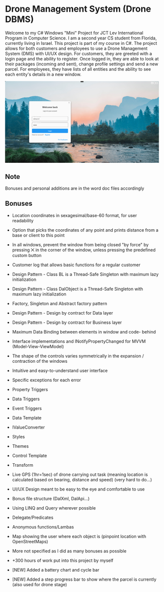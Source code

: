 # Drone Management System (Drone DBMS)
Welcome to my C# Windows "Mini" Project for JCT Lev International Program in Computer Science. I am a second year CS student from Florida, currently living in Israel. This project is part of my course in C#. The project allows for both customers and employees to use a Drone Management System (DMS) with UI/UX design. For customers, they are greeted with a login page and the ability to register. Once logged in, they are able to look at their packages (incoming and sent), change profile settings and send a new parcel. For employees, they have lists of all entities and the ability to see each entity's details in a new window.

![image](https://github.com/edenpro2/DroneManagementSystem/blob/main/PL/Resources/mainwindow.png?raw=true)

## Note
Bonuses and personal additions are in the word doc files accordingly

## Bonuses
* Location coordinates in sexagesimal/base-60 format, for user readability
* Option that picks the coordinates of any point and prints distance
from a base or client to this point
* In all windows, prevent the window from being closed "by force" by
pressing ⨉ in the corner of the window, unless pressing the predefined
custom button
* Customer log that allows basic functions for a regular customer
* Design Pattern - Class BL is a Thread-Safe Singleton with maximum
lazy initialization
* Design Pattern - Class DalObject is a Thread-Safe Singleton with
maximum lazy initialization
* Factory, Singleton and Abstract factory pattern
* Design Pattern - Design by contract for Data layer
* Design Pattern - Design by contract for Business layer
* Maximum Data Binding between elements in window and code-
behind
* Interface implementations and INotifyPropertyChanged for MVVM (Model-View-ViewModel)
* The shape of the controls varies symmetrically in the expansion /
contraction of the windows
* Intuitive and easy-to-understand user interface
* Specific exceptions for each error
* Property Triggers
* Data Triggers
* Event Triggers
* Data Template
* IValueConverter
* Styles
* Themes
* Control Template
* Transform
* Live GPS (1hr=1sec) of drone carrying out task (meaning location is calculated based on bearing, distance and speed) (very hard to do...)
* UI/UX Design meant to be easy to the eye and comfortable to use
* Bonus file structure (DalXml, DalApi...)
* Using LINQ and Query wherever possible 
* Delegate/Predicates
* Anonymous functions/Lambas
* Map showing the user where each object is (pinpoint location with OpenStreetMaps)
* More not specified as I did as many bonuses as possible
* +300 hours of work put into this project by myself

* [NEW] Added a battery chart and cycle bar 
* [NEW] Added a step progress bar to show where the parcel is currently (also used for drone stage)

